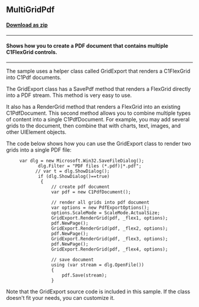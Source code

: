 ## MultiGridPdf
#### [Download as zip](https://downgit.github.io/#/home?url=https://github.com/GrapeCity/ComponentOne-WPF-Samples/tree/master/\NET_4.5.2\C1.WPF.FlexGrid\CS\MultiGridPdf)
____
#### Shows how you to create a PDF document that contains multiple C1FlexGrid controls.
____
The sample uses a helper class called GridExport that renders a C1FlexGrid into
C1Pdf documents.

The GridExport class has a SavePdf method that renders a FlexGrid directly into 
a PDF stream. This method is very easy to use.

It also has a RenderGrid method that renders a FlexGrid into an existing C1PdfDocument. 
This second method allows you to combine multiple types of content into a single
C1PdfDocument. For example, you may add several grids to the document, then combine
that with charts, text, images, and other UIElement objects.

The code below shows how you can use the GridExport class to render two grids into 
a single PDF file:

```
     var dlg = new Microsoft.Win32.SaveFileDialog();
            dlg.Filter = "PDF files (*.pdf)|*.pdf";
           // var t = dlg.ShowDialog();
            if (dlg.ShowDialog()==true)
             {
                 // create pdf document
                 var pdf = new C1PdfDocument();

                 // render all grids into pdf document
                 var options = new PdfExportOptions();
                 options.ScaleMode = ScaleMode.ActualSize;
                 GridExport.RenderGrid(pdf, _flex1, options);
                 pdf.NewPage();
                 GridExport.RenderGrid(pdf, _flex2, options);
                 pdf.NewPage();
                 GridExport.RenderGrid(pdf, _flex3, options);
                 pdf.NewPage();
                 GridExport.RenderGrid(pdf, _flex4, options);

                 // save document
                 using (var stream = dlg.OpenFile())
                 {
                     pdf.Save(stream);
                 }
```
Note that the GridExport source code is included in this sample. If the class doesn't
fit your needs, you can customize it.
